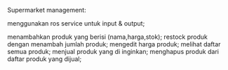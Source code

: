 Supermarket management:

menggunakan ros service untuk input & output;

menambahkan produk yang berisi (nama,harga,stok);
restock produk dengan menambah jumlah produk;
mengedit harga produk;
melihat daftar semua produk;
menjual produk yang di inginkan;
menghapus produk dari daftar produk yang dijual;
